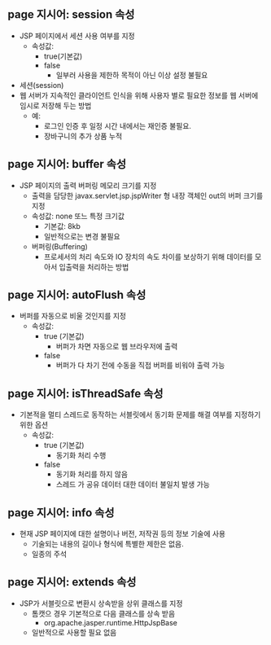 ## page 지시어: session 속성
- JSP 페이지에서 세션 사용 여부를 지정
  - 속성값:
    - true(기본값)
    - false
      - 일부러 사용을 제한하 목적이 아닌 이상 설정 불필요
 - 세션(session)
  - 웹 서버가 지속적인 클라이언트 인식을 위해 사용자 별로 필요한 정보를 웹 서버에 임시로 저장해 두는 방법
    - 예:
      - 로그인 인증 후 일정 시간 내에서는 재인증 불필요.
      - 장바구니의 추가 상품 누적

## page 지시어: buffer 속성
- JSP 페이지의 출력 버퍼링 메모리 크기를 지정
  - 출력을 담당한 javax.servlet.jsp.jspWriter 형 내장 객체인 out의 버퍼 크기를 지정
  - 속성값: none 또느 특정 크기값
    - 기본값: 8kb
    - 일반적으로는 변경 불필요
  - 버퍼링(Buffering)
    - 프로세서의 처리 속도와 IO 장치의 속도 차이를 보상하기 위해 데이터를 모아서 입출력을 처리하는 방법
   
## page 지시어: autoFlush 속성
- 버퍼를 자동으로 비울 것인지를 지정
  - 속성값:
    - true (기본값)
      - 버퍼가 차면 자동으로 웹 브라우저에 출력 
    - false
      - 버퍼가 다 차기 전에 수동을 직접 버퍼를 비워야 출력 가능

## page 지시어: isThreadSafe 속성
- 기본적을 멀티 스레드로 동작하는 서블릿에서 동기화 문제를 해결 여부를 지정하기 위한 옵션
  - 속성값:
    - true (기본값)
      - 동기화 처리 수행
    - false
      - 동기화 처리를 하지 않음
      - 스레드 가 공유 데이터 대한 데이터 불일치 발생 가능

## page 지시어: info 속성
- 현재 JSP 페이지에 대한 설명이나 버전, 저작권 등의 정보 기술에 사용
  - 기술되는 내용의 길이나 형식에 특별한 제한은 없음.
  - 일종의 주석

## page 지시어: extends 속성
- JSP가 서블릿으로 변환시 상속받을 상위 클래스를 지정
  - 톰캣으 경우 기본적으로 다음 클래스를 상속 받음
    - org.apache.jasper.runtime.HttpJspBase
  - 일반적으로 사용할 필요 없음
